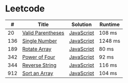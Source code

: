 # Leetcode

| # | Title | Solution | Runtime |
|---| ----- | -------- | ------- |
|20|[ Valid Parentheses](https://leetcode.com/problems/valid-parentheses/)|[JavaScript](./solutions/20.%20Valid%20Parentheses.js)|108 ms|
|136|[ Single Number](https://leetcode.com/problems/single-number/)|[JavaScript](./solutions/136.%20Single%20Number.js)|1248 ms|
|189|[ Rotate Array](https://leetcode.com/problems/rotate-array/)|[JavaScript](./solutions/189.%20Rotate%20Array.js)|80 ms|
|342|[ Power of Four](https://leetcode.com/problems/power-of-four/)|[JavaScript](./solutions/342.%20Power%20of%20Four.js)|92 ms|
|344|[ Reverse String](https://leetcode.com/problems/reverse-string/)|[JavaScript](./solutions/344.%20Reverse%20String.js)|116 ms|
|912|[ Sort an Array](https://leetcode.com/problems/sort-an-array/)|[JavaScript](./solutions/912.%20Sort%20an%20Array.js)|104 ms|
